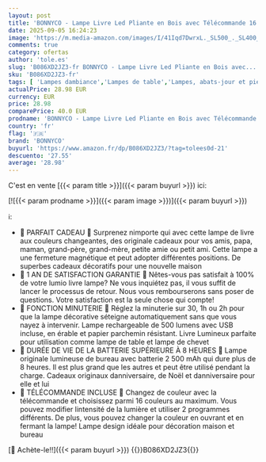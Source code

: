 ```yaml
---
layout: post
title: 'BONNYCO - Lampe Livre Led Pliante en Bois avec Télécommande 16 Couleurs et Minuterie | Livre Lumineux pour Decoration Chambre  Maison et Bureau | Lampe Lumio Gadget  Idee Cadeau Noel  Anniversaire Homme & Femme'
date: 2025-09-05 16:24:23
image: 'https://m.media-amazon.com/images/I/41Iqd7DwrxL._SL500_._SL400_.jpg'
comments: true
category: ofertas
author: 'tole.es'
slug: 'B086XD2JZ3-fr BONNYCO - Lampe Livre Led Pliante en Bois avec...'
sku: 'B086XD2JZ3-fr'
tags: [ 'Lampes dambiance','Lampes de table','Lampes, abats-jour et pieds de lampes','Luminaires et Éclairage','Luminaires et éclairage','Luminaires intérieur','bonnyco','Éclairage spécial','🇫🇷', ]
actualPrice: 28.98 EUR
currency: EUR
price: 28.98
comparePrice: 40.0 EUR
prodname: 'BONNYCO - Lampe Livre Led Pliante en Bois avec Télécommande 16 Couleurs et Minuterie | Livre Lumineux pour Decoration Chambre  Maison et Bureau | Lampe Lumio Gadget  Idee Cadeau Noel  Anniversaire Homme & Femme'
country: 'fr'
flag: '🇫🇷'
brand: 'BONNYCO'
buyurl: 'https://www.amazon.fr/dp/B086XD2JZ3/?tag=tolees0d-21'
descuento: '27.55'
average: '28.98'
---
```


C'est en vente [{{< param title >}}]({{< param buyurl >}}) ici:

[![{{< param prodname >}}]({{< param image >}})]({{< param buyurl >}})

ℹ️:

- 💛 PARFAIT CADEAU 💛 Surprenez nimporte qui avec cette lampe de livre aux couleurs changeantes, des originale cadeaux pour vos amis, papa, maman, grand-père, grand-mère, petite amie ou petit ami. Cette lampe a une fermeture magnétique et peut adopter différentes positions. De superbes cadeaux décoratifs pour une nouvelle maison
- 💜 1 AN DE SATISFACTION GARANTIE 💜 Nêtes-vous pas satisfait à 100% de votre lumio livre lampe? Ne vous inquiétez pas, il vous suffit de lancer le processus de retour. Nous vous rembourserons sans poser de questions. Votre satisfaction est la seule chose qui compte!
- 💙 FONCTION MINUTERIE 💙 Réglez la minuterie sur 30, 1h ou 2h pour que la lampe décorative séteigne automatiquement sans que vous nayez à intervenir. Lampe rechargeable de 500 lumens avec USB incluse, en érable et papier parchemin résistant. Livre Lumineux parfaite pour utilisation comme lampe de table et lampe de chevet
- 🧡 DURÉE DE VIE DE LA BATTERIE SUPÉRIEURE À 8 HEURES 🧡 Lampe originale lumineuse de bureau avec batterie 2 500 mAh qui dure plus de 8 heures. Il est plus grand que les autres et peut être utilisé pendant la charge. Cadeaux originaux danniversaire, de Noël et danniversaire pour elle et lui
- 💚 TÉLÉCOMMANDE INCLUSE 💚 Changez de couleur avec la télécommande et choisissez parmi 16 couleurs au maximum. Vous pouvez modifier lintensité de la lumière et utiliser 2 programmes différents. De plus, vous pouvez changer la couleur en ouvrant et en fermant la lampe! Lampe design idéale pour décoration maison et bureau

[🛒 Achète-le!!]({{< param buyurl >}})
{{<world>}}B086XD2JZ3{{</world>}}
